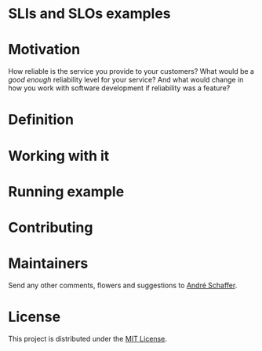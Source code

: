 # SLIs and SLOs examples

# Motivation
How reliable is the service you provide to your customers? What would be a _good enough_ reliability level for your service? And what would change in how you work with software development if reliability was a feature?  


# Definition

# Working with it

# Running example

# Contributing

# Maintainers

Send any other comments, flowers and suggestions to [André Schaffer](https://github.com/andreschaffer).

# License
This project is distributed under the [MIT License](LICENSE).
